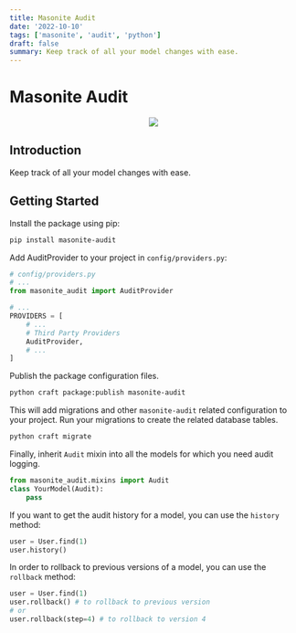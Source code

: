 ```yaml
---
title: Masonite Audit
date: '2022-10-10'
tags: ['masonite', 'audit', 'python']
draft: false
summary: Keep track of all your model changes with ease.
---
```


# Masonite Audit

<p align="center">
    <img src="https://banners.beyondco.de/Masonite%20Audit.png?theme=light&packageManager=pip+install&packageName=masonite-audit&pattern=charlieBrown&style=style_2&description=Keep+track+of+all+your+model+changes+with+ease.&md=1&showWatermark=1&fontSize=100px&images=adjustments&widths=50&heights=50" />
</p>

## Introduction

Keep track of all your model changes with ease.

## Getting Started

Install the package using pip:

```bash
pip install masonite-audit
```

Add AuditProvider to your project in `config/providers.py`:

```python
# config/providers.py
# ...
from masonite_audit import AuditProvider

# ...
PROVIDERS = [
    # ...
    # Third Party Providers
    AuditProvider,
    # ...
]
```

Publish the package configuration files.

```bash
python craft package:publish masonite-audit
```

This will add migrations and other `masonite-audit` related configuration to your project. Run your migrations to create the related database tables.

```bash
python craft migrate
```

Finally, inherit `Audit` mixin into all the models for which you need audit logging.

```python
from masonite_audit.mixins import Audit
class YourModel(Audit):
    pass
```

If you want to get the audit history for a model, you can use the `history` method:

```python
user = User.find(1)
user.history()
```

In order to rollback to previous versions of a model, you can use the `rollback` method:

```python
user = User.find(1)
user.rollback() # to rollback to previous version
# or
user.rollback(step=4) # to rollback to version 4
```
